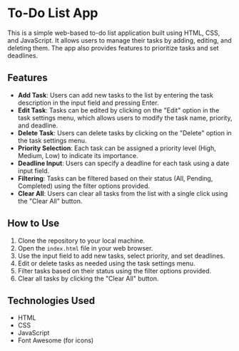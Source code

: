 # To-Do List App

This is a simple web-based to-do list application built using HTML, CSS, and JavaScript. It allows users to manage their tasks by adding, editing, and deleting them. The app also provides features to prioritize tasks and set deadlines.

## Features

- **Add Task**: Users can add new tasks to the list by entering the task description in the input field and pressing Enter.
- **Edit Task**: Tasks can be edited by clicking on the "Edit" option in the task settings menu, which allows users to modify the task name, priority, and deadline.
- **Delete Task**: Users can delete tasks by clicking on the "Delete" option in the task settings menu.
- **Priority Selection**: Each task can be assigned a priority level (High, Medium, Low) to indicate its importance.
- **Deadline Input**: Users can specify a deadline for each task using a date input field.
- **Filtering**: Tasks can be filtered based on their status (All, Pending, Completed) using the filter options provided.
- **Clear All**: Users can clear all tasks from the list with a single click using the "Clear All" button.

## How to Use

1. Clone the repository to your local machine.
2. Open the `index.html` file in your web browser.
3. Use the input field to add new tasks, select priority, and set deadlines.
4. Edit or delete tasks as needed using the task settings menu.
5. Filter tasks based on their status using the filter options provided.
6. Clear all tasks by clicking the "Clear All" button.

## Technologies Used

- HTML
- CSS
- JavaScript
- Font Awesome (for icons)


